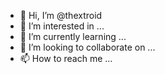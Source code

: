 - 👋 Hi, I’m @thextroid
- 👀 I’m interested in ...
- 🌱 I’m currently learning ...
- 💞️ I’m looking to collaborate on ...
- 📫 How to reach me ...

<!---
thextroid/thextroid is a ✨ special ✨ repository because its `README.md` (this file) appears on your GitHub profile.
You can click the Preview link to take a look at your changes.
--->

